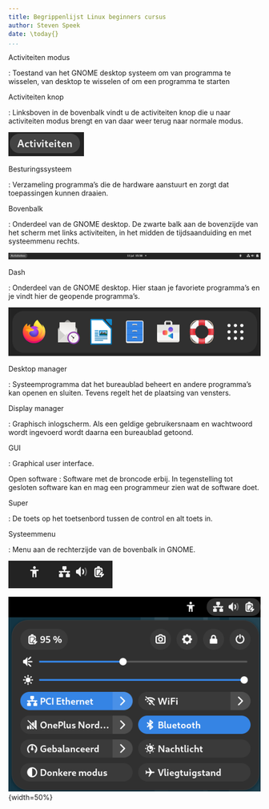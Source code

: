 ```yaml
---
title: Begrippenlijst Linux beginners cursus
author: Steven Speek
date: \today{}
...
```


Activiteiten modus

:   Toestand van het GNOME desktop systeem om van programma te wisselen, van desktop te wisselen of om een programma te starten

Activiteiten knop

: Linksboven in de bovenbalk vindt u de activiteiten knop die u 
naar activiteiten modus brengt en van daar weer terug naar normale modus.

![Activiteiten knop](img/activiteiten-knop.png)

Besturingssysteem

:	Verzameling programma’s die de hardware aanstuurt en zorgt dat toepassingen kunnen draaien.

Bovenbalk

:	Onderdeel van de GNOME desktop. De zwarte balk aan de bovenzijde van het scherm met links activiteiten, in het midden de tijdsaanduiding en met systeemmenu rechts.

![Bovenbalk](img/bovenbalk.png)

Dash

:	Onderdeel van de GNOME desktop. Hier staan je favoriete programma’s en je vindt hier de geopende programma’s.

![Dash](img/dash.png)

Desktop manager

:	Systeemprogramma dat het bureaublad beheert en andere programma’s kan openen en sluiten. Tevens regelt het de plaatsing van vensters.

Display manager

:	Graphisch inlogscherm. Als een geldige gebruikersnaam en wachtwoord wordt ingevoerd wordt daarna een bureaublad getoond.

GUI

:	Graphical user interface.

Open software
:	Software met de broncode erbij. In tegenstelling tot gesloten software kan en mag een programmeur zien wat de software doet.

Super	

:    De toets op het toetsenbord tussen de control en alt toets in.

Systeemmenu

: Menu aan de rechterzijde van de bovenbalk in GNOME.

![Systeemmenu in gesloten toestand](img/systeem-menu-gesloten.png)

![Systeemmenu geopend](img/systeem-menu-geopend.png){width=50%}